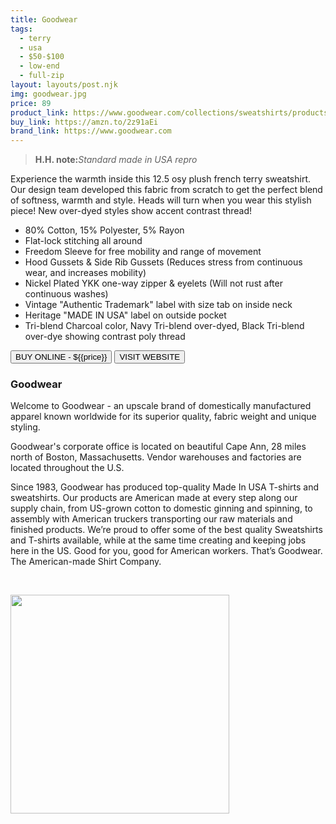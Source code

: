 ```yaml
---
title: Goodwear
tags:
  - terry
  - usa
  - $50-$100
  - low-end 
  - full-zip
layout: layouts/post.njk
img: goodwear.jpg
price: 89
product_link: https://www.goodwear.com/collections/sweatshirts/products/gzh-1300?variant=23966527169
buy_link: https://amzn.to/2z91aEi
brand_link: https://www.goodwear.com
---
```

<div class="col col-sm-8">

<p>
<blockquote>
<strong>H.H. note:</strong><i>Standard made in USA repro</i>
</blockquote>
</p>

<p>
Experience the warmth inside this 12.5 osy plush french terry sweatshirt.  Our design team developed this fabric from scratch to get the perfect blend of softness, warmth and style. Heads will turn when you wear this stylish piece! New over-dyed styles show accent contrast thread!

* 80% Cotton, 15% Polyester, 5% Rayon
* Flat-lock stitching all around
* Freedom Sleeve for free mobility and range of movement 
* Hood Gussets & Side Rib Gussets (Reduces stress from continuous wear, and increases mobility)
* Nickel Plated YKK one-way zipper & eyelets (Will not rust after continuous washes)
* Vintage "Authentic Trademark" label with size tab on inside neck
* Heritage "MADE IN USA" label on outside pocket
* Tri-blend Charcoal color, Navy Tri-blend over-dyed, Black Tri-blend over-dye showing contrast poly thread

</p>
<p>
    <a href='{{buy_link}}'><button class="button-primary-outlined button-round">BUY ONLINE - ${{price}}</button></a>
    <a href='{{brand_link}}'><button class="button-primary-outlined button-round">VISIT WEBSITE</button></a>
</p>

### Goodwear
<p>Welcome to Goodwear - an upscale brand of domestically manufactured apparel known worldwide for its superior quality, fabric weight and unique styling.

Goodwear's corporate office is located on beautiful Cape Ann, 28 miles north of Boston, Massachusetts.  Vendor warehouses and factories are located throughout the U.S.



Since 1983, Goodwear has produced top-quality Made In USA T-shirts and sweatshirts. Our products are American made at every step along our supply chain, from US-grown cotton to domestic ginning and spinning, to assembly with American truckers transporting our raw materials and finished products. We’re proud to offer some of the best quality Sweatshirts and T-shirts available, while at the same time creating and keeping jobs here in the US. Good for you, good for American workers. That’s Goodwear. The American-made Shirt Company.

 ﻿</p>

</div>

<div class="col col-sm-4 float-right">
        <img src='/img/{{img}}' height='350' class="float-left">
</div>